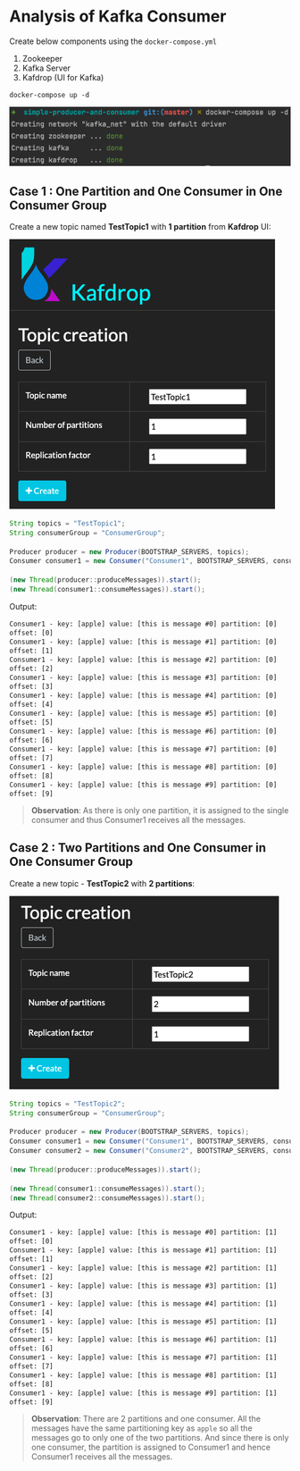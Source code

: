 # Analysis of Kafka Consumer

Create below components using the `docker-compose.yml`

1. Zookeeper
2. Kafka Server
3. Kafdrop (UI for Kafka)

```shell
docker-compose up -d
```

!["Run docker-compose.yml"](./images/run-docker-compose.png "Run docker-compose.yml")

## Case 1 : One Partition and One Consumer in One Consumer Group
Create a new topic named **TestTopic1** with **1 partition** from **Kafdrop** UI:

!["Create a topic from Kafdrop"](./images/create-topic-in-kafdrop.png "Create a topic from Kafdrop")

```java
String topics = "TestTopic1";
String consumerGroup = "ConsumerGroup";

Producer producer = new Producer(BOOTSTRAP_SERVERS, topics);
Consumer consumer1 = new Consumer("Consumer1", BOOTSTRAP_SERVERS, consumerGroup, topics);

(new Thread(producer::produceMessages)).start();
(new Thread(consumer1::consumeMessages)).start();
```

Output:

```
Consumer1 - key: [apple] value: [this is message #0] partition: [0] offset: [0]
Consumer1 - key: [apple] value: [this is message #1] partition: [0] offset: [1]
Consumer1 - key: [apple] value: [this is message #2] partition: [0] offset: [2]
Consumer1 - key: [apple] value: [this is message #3] partition: [0] offset: [3]
Consumer1 - key: [apple] value: [this is message #4] partition: [0] offset: [4]
Consumer1 - key: [apple] value: [this is message #5] partition: [0] offset: [5]
Consumer1 - key: [apple] value: [this is message #6] partition: [0] offset: [6]
Consumer1 - key: [apple] value: [this is message #7] partition: [0] offset: [7]
Consumer1 - key: [apple] value: [this is message #8] partition: [0] offset: [8]
Consumer1 - key: [apple] value: [this is message #9] partition: [0] offset: [9]
```

> **Observation**: As there is only one partition, it is assigned to the single consumer and thus Consumer1 receives all the messages.

## Case 2 : Two Partitions and One Consumer in One Consumer Group
Create a new topic - **TestTopic2** with **2 partitions**:

!["Create a topic with two partitions"](./images/create-topic-in-kafdrop_1.png "Create a topic with two partitions")

```java
String topics = "TestTopic2";
String consumerGroup = "ConsumerGroup";

Producer producer = new Producer(BOOTSTRAP_SERVERS, topics);
Consumer consumer1 = new Consumer("Consumer1", BOOTSTRAP_SERVERS, consumerGroup, topics);
Consumer consumer2 = new Consumer("Consumer2", BOOTSTRAP_SERVERS, consumerGroup, topics);

(new Thread(producer::produceMessages)).start();

(new Thread(consumer1::consumeMessages)).start();
(new Thread(consumer2::consumeMessages)).start();
```

Output:

```
Consumer1 - key: [apple] value: [this is message #0] partition: [1] offset: [0]
Consumer1 - key: [apple] value: [this is message #1] partition: [1] offset: [1]
Consumer1 - key: [apple] value: [this is message #2] partition: [1] offset: [2]
Consumer1 - key: [apple] value: [this is message #3] partition: [1] offset: [3]
Consumer1 - key: [apple] value: [this is message #4] partition: [1] offset: [4]
Consumer1 - key: [apple] value: [this is message #5] partition: [1] offset: [5]
Consumer1 - key: [apple] value: [this is message #6] partition: [1] offset: [6]
Consumer1 - key: [apple] value: [this is message #7] partition: [1] offset: [7]
Consumer1 - key: [apple] value: [this is message #8] partition: [1] offset: [8]
Consumer1 - key: [apple] value: [this is message #9] partition: [1] offset: [9]
```

> **Observation**: There are 2 partitions and one consumer.
>  All the messages have the same partitioning key as `apple` so all the messages go to only one of the two partitions.
>  And since there is only one consumer, the partition is assigned to Consumer1 and hence Consumer1 receives all the messages.
